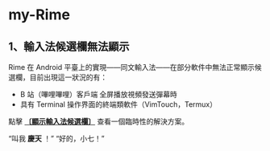 # my-Rime

## 1、輸入法候選欄無法顯示

Rime 在 Android 平臺上的實現——同文輸入法——在部分軟件中無法正常顯示候選欄，目前出現這一狀況的有：

* B 站（嗶哩嗶哩）客戶端 全屏播放視頻發送彈幕時
* 具有 Terminal 操作界面的終端類軟件（VimTouch，Termux）

點擊 [**〔顯示輸入法候選欄〕**](https://github.com/ThomasHawaiiKing/my-Rime/blob/master/forced_candidate/forced_candidate.md) 查看一個臨時性的解決方案。

“叫我 **慶天** ！” “好的，小七！”
